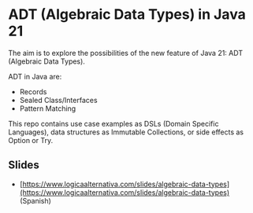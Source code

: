 
# ADT (Algebraic Data Types) in Java 21

The aim is to explore the possibilities of the new feature of Java 21: ADT (Algebraic Data Types).

ADT in Java are:

- Records
- Sealed Class/Interfaces
- Pattern Matching

This repo contains use case examples as DSLs (Domain Specific Languages), data structures as Immutable Collections, or side effects as Option or Try.

## Slides 

 - [https://www.logicaalternativa.com/slides/algebraic-data-types](https://www.logicaalternativa.com/slides/algebraic-data-types) (Spanish)